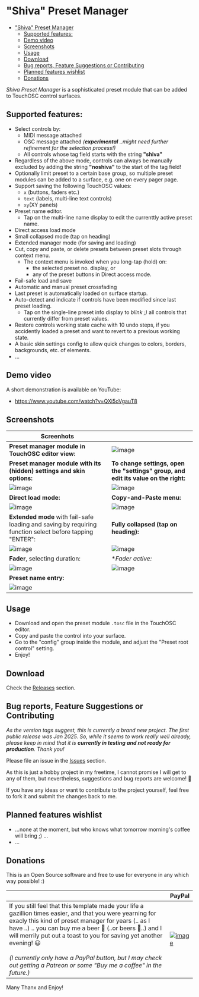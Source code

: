 # "Shiva" Preset Manager

- ["Shiva" Preset Manager](#shiva-preset-manager)
  - [Supported features:](#supported-features)
  - [Demo video](#demo-video)
  - [Screenshots](#screenshots)
  - [Usage](#usage)
  - [Download](#download)
  - [Bug reports, Feature Suggestions or Contributing](#bug-reports-feature-suggestions-or-contributing)
  - [Planned features wishlist](#planned-features-wishlist)
  - [Donations](#donations)

*Shiva Preset Manager* is a sophisticated preset module that can be added to TouchOSC control surfaces.

## Supported features:
- Select controls by:
  - MIDI message attached
  - OSC message attached *(**experimental** ..might need further refinement for the selection process!)*
  - All controls whose tag field starts with the string **"shiva"**
- Regardless of the above mode, controls can always be manually excluded by adding the string **"noshiva"** to the start of the tag field! 
- Optionally limit preset to a certain base group, so multiple preset modules can be added to a surface, e.g. one on every pager page.
- Support saving the following TouchOSC values:
  - `x` (buttons, faders etc.)
  - `text` (labels, multi-line text controls)
  - `xy`(XY panels)
- Preset name editor.
  - Tap on the multi-line name display to edit the currenttly active preset name.
- Direct access load mode
- Small collapsed mode (tap on heading)
- Extended manager mode (for saving and loading)
- Cut, copy and paste, or delete presets between preset slots through context menu.
  - The context menu is invoked when you long-tap (hold) on:
    - the selected preset no. display, or
    - any of the preset buttons in Direct access mode.
- Fail-safe load and save
- Automatic and manual preset crossfading
- Last preset is automatically loaded on surface startup.
- Auto-detect and indicate if controls have been modified since last preset loading.
  - Tap on the single-line preset info display to *blink ;)* all controls that currently differ from preset values.
- Restore controls working state cache with 10 undo steps, if you accidently loaded a preset and want to revert to a previous working state.
- A basic skin settings config to allow quick changes to colors, borders, backgrounds, etc. of elements.
- ...

## Demo video

A short demonstration is available on YouTube:
- https://www.youtube.com/watch?v=QXi5oVgauT8

## Screenshots

| Screenhots | |
| ---- | ---- |
|  **Preset manager module in TouchOSC editor view:**  |  ![image](https://github.com/user-attachments/assets/e6ed1e3f-08a0-4ea2-be9d-c8e23caabb12) |
| **Preset manager module with its (hidden) settings and skin options:** | **To change settings, open the "settings" group, and edit its value on the right:** |
| ![image](https://github.com/user-attachments/assets/feba1030-49fa-4441-8203-5d0c948d1401) | ![image](https://github.com/user-attachments/assets/f31e4e80-4a80-48d9-bc7a-b97bc8a73522) |
| **Direct load mode:** | **Copy-and-Paste menu:** |
| ![image](https://github.com/user-attachments/assets/d37e96c9-ce7a-4597-8817-4fdd95cd2e0b) | ![image](https://github.com/user-attachments/assets/92ec8db9-135b-4b23-a27b-52dad95b0c06) | 
| **Extended mode** with fail-safe loading and saving by requiring function select before tapping "ENTER": | **Fully collapsed (tap on heading):** |
| ![image](https://github.com/user-attachments/assets/a908229c-af5a-4d4f-a077-386906a0a5fe) | ![image](https://github.com/user-attachments/assets/86cb105b-9ddb-4303-9d87-4b2fdbfde95d) |
| **Fader**, selecting duration: | **Fader active:* |
| ![image](https://github.com/user-attachments/assets/fa5bebf2-22f7-4537-a2d1-9d11fc7cbf9c) | ![image](https://github.com/user-attachments/assets/dd4e2095-f94a-4803-bbaa-2f4e35eacf4a) |
| **Preset name entry:** |  |
| ![image](https://github.com/user-attachments/assets/2c001d3f-cc80-4003-aa1b-53d62cb1cbe6) |  |

## Usage

- Download and open the preset module `.tosc` file in the TouchOSC editor.
- Copy and paste the control into your surface.
- Go to the "config" group inside the module, and adjust the "Preset root control" setting.
- Enjoy!

## Download

Check the [Releases](https://github.com/bobbadshy/touchosc_shiva_preset_manager/releases) section.

## Bug reports, Feature Suggestions or Contributing

*As the version  tags suggest, this is currently a brand new project. The first public release was Jan 2025. So, while it seems to work really well already, please keep in mind that it is **currently in testing and not ready for production**. Thank you!*

Please file an issue in the [Issues](https://github.com/bobbadshy/touchosc_shiva_preset_manager/issues) section.

As this is just a hobby project in my freetime, I cannot promise I will get to any of them, but nevertheless, suggestions and bug reports are welcome! 🙂

If you have any ideas or want to contribute to the project yourself, feel free to fork it and submit the changes back to me.

## Planned features wishlist

- ...none at the moment, but who knows what tomorrow morning's coffee will bring ;) ...
- ...

## Donations

This is an Open Source software and free to use for everyone in any which way possible! :)

|    |  PayPal  |
| -- | -------- |
|  If you still feel that this template made your life a gazillion times easier, and that you were yearning for exacly this kind of preset manager for years (.. as I have ..) .. you can buy me a beer 🍺 (..or beers 🍻..) and I will merrily put out a toast to you for saving yet another evening! 😃<br><br>*(I currently only have a PayPal button, but I may check out getting a Patreon or some "Buy me a coffee" in the future.)* |  [![image](https://www.paypalobjects.com/en_US/i/btn/btn_donate_SM.gif)](https://www.paypal.com/donate?hosted_button_id=CGDJVVGG5V8LU&)  |


Many Thanx and Enjoy!


